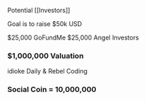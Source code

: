 
Potential [[Investors]]

Goal is to raise $50k USD

$25,000 GoFundMe
$25,000 Angel Investors

### $1,000,000 Valuation
idioke Daily & Rebel Coding

### Social Coin = 10,000,000